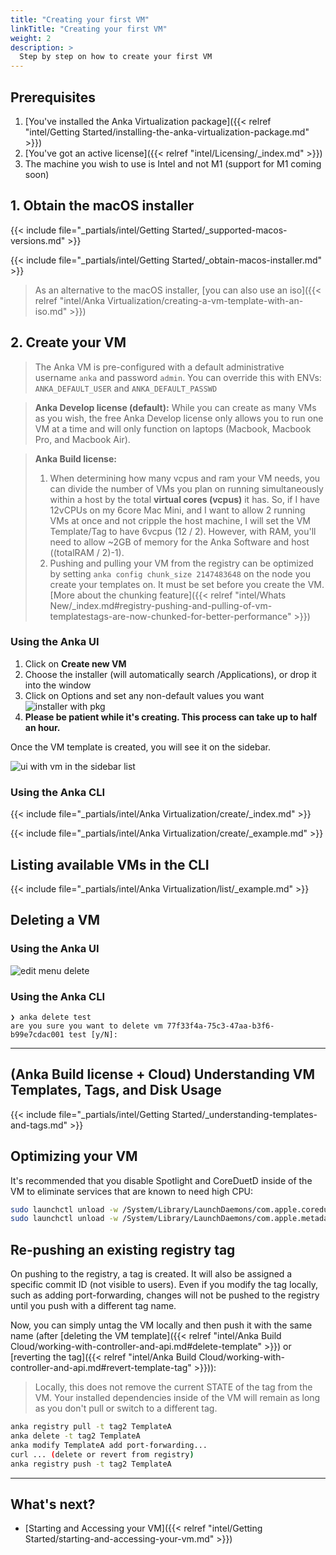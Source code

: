 ```yaml
---
title: "Creating your first VM"
linkTitle: "Creating your first VM"
weight: 2
description: >
  Step by step on how to create your first VM
---
```


## Prerequisites

1. [You've installed the Anka Virtualization package]({{< relref "intel/Getting Started/installing-the-anka-virtualization-package.md" >}})
2. [You've got an active license]({{< relref "intel/Licensing/_index.md" >}})
3. The machine you wish to use is Intel and not M1 (support for M1 coming soon)

## 1. Obtain the macOS installer

{{< include file="_partials/intel/Getting Started/_supported-macos-versions.md" >}}

{{< include file="_partials/intel/Getting Started/_obtain-macos-installer.md" >}}

> As an alternative to the macOS installer, [you can also use an iso]({{< relref "intel/Anka Virtualization/creating-a-vm-template-with-an-iso.md" >}})

## 2. Create your VM

> The Anka VM is pre-configured with a default administrative username `anka` and password `admin`. You can override this with ENVs: `ANKA_DEFAULT_USER` and `ANKA_DEFAULT_PASSWD`

> **Anka Develop license (default):** While you can create as many VMs as you wish, the free Anka Develop license only allows you to run one VM at a time and will only function on laptops (Macbook, Macbook Pro, and Macbook Air).

> **Anka Build license:** 
> 1. When determining how many vcpus and ram your VM needs, you can divide the number of VMs you plan on running simultaneously within a host by the total **virtual cores (vcpus)** it has. So, if I have 12vCPUs on my 6core Mac Mini, and I want to allow 2 running VMs at once and not cripple the host machine, I will set the VM Template/Tag to have 6vcpus (12 / 2). However, with RAM, you'll need to allow ~2GB of memory for the Anka Software and host ((totalRAM / 2)-1).
> 2. Pushing and pulling your VM from the registry can be optimized by setting `anka config chunk_size 2147483648` on the node you create your templates on. It must be set before you create the VM. [More about the chunking feature]({{< relref "intel/Whats New/_index.md#registry-pushing-and-pulling-of-vm-templatestags-are-now-chunked-for-better-performance" >}})

### Using the Anka UI

1. Click on **Create new VM**
2. Choose the installer (will automatically search /Applications), or drop it into the window
3. Click on Options and set any non-default values you want
![installer with pkg](/anka/images/getting-started/creating-your-first-vm/create-vm-window-with-options.png)
4. **Please be patient while it's creating. This process can take up to half an hour.**

Once the VM template is created, you will see it on the sidebar.

![ui with vm in the sidebar list](/anka/images/getting-started/creating-your-first-vm/ui-vm-in-sidebar.png)

### Using the Anka CLI

{{< include file="_partials/intel/Anka Virtualization/create/_index.md" >}}

{{< include file="_partials/intel/Anka Virtualization/create/_example.md" >}}

## Listing available VMs in the CLI

{{< include file="_partials/intel/Anka Virtualization/list/_example.md" >}}

## Deleting a VM

### Using the Anka UI

![edit menu delete](/anka/images/getting-started/creating-your-first-vm/edit-menu-delete.png)

### Using the Anka CLI

```shell
❯ anka delete test
are you sure you want to delete vm 77f33f4a-75c3-47aa-b3f6-b99e7cdac001 test [y/N]:
```

---

## (Anka Build license + Cloud) Understanding VM Templates, Tags, and Disk Usage

{{< include file="_partials/intel/Getting Started/_understanding-templates-and-tags.md" >}}

## Optimizing your VM

It's recommended that you disable Spotlight and CoreDuetD inside of the VM to eliminate services that are known to need high CPU:
```bash
sudo launchctl unload -w /System/Library/LaunchDaemons/com.apple.coreduetd.osx.plist 
sudo launchctl unload -w /System/Library/LaunchDaemons/com.apple.metadata.mds.plist
```

## Re-pushing an existing registry tag

On pushing to the registry, a tag is created. It will also be assigned a specific commit ID (not visible to users). Even if you modify the tag locally, such as adding port-forwarding, changes will not be pushed to the registry until you push with a different tag name.

Now, you can simply untag the VM locally and then push it with the same name (after [deleting the VM template]({{< relref "intel/Anka Build Cloud/working-with-controller-and-api.md#delete-template" >}}) or [reverting the tag]({{< relref "intel/Anka Build Cloud/working-with-controller-and-api.md#revert-template-tag" >}})):

> Locally, this does not remove the current STATE of the tag from the VM. Your installed dependencies inside of the VM will remain as long as you don't pull or switch to a different tag.

```bash
anka registry pull -t tag2 TemplateA
anka delete -t tag2 TemplateA
anka modify TemplateA add port-forwarding...
curl ... (delete or revert from registry)
anka registry push -t tag2 TemplateA
```

---

## What's next?

- [Starting and Accessing your VM]({{< relref "intel/Getting Started/starting-and-accessing-your-vm.md" >}})
